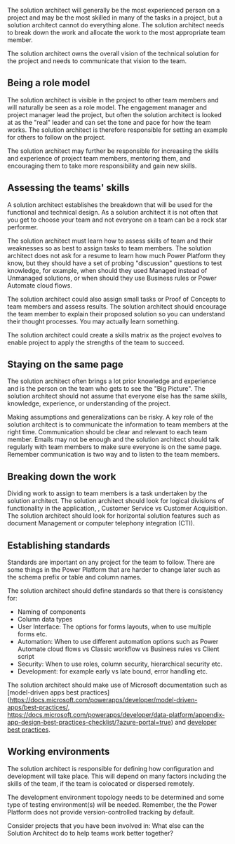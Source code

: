 The solution architect will generally be the most experienced person on a project and may be the most skilled in many of the tasks in a project, but a solution architect cannot do everything alone. The solution architect needs to break down the work and allocate the work to the most appropriate team member.

The solution architect owns the overall vision of the technical solution for the project and needs to communicate that vision to the team. 

## Being a role model

The solution architect is visible in the project to other team members and will naturally be seen as a role model. The engagement manager and project manager lead the project, but often the solution architect is looked at as the "real" leader and can set the tone and pace for how the team works. The solution architect is therefore responsible for setting an example for others to follow on the project.

The solution architect may further be responsible for increasing the skills and experience of project team members, mentoring them, and encouraging them to take more responsibility and gain new skills.

## Assessing the teams' skills

A solution architect establishes the breakdown that will be used for the functional and technical design. As a solution architect it is not often that you get to choose your team and not everyone on a team can be a rock star performer.

The solution architect must learn how to assess skills of team and their weaknesses so as best to assign tasks to team members. The solution architect does not ask for a resume to learn how much Power Platform they know, but they should have a set of probing "discussion" questions to test knowledge, for example,  when should they used Managed instead of Unmanaged solutions, or when should they use Business rules or Power Automate cloud flows.

The solution architect could also assign small tasks or Proof of Concepts to team members and assess results. The solution architect should encourage the team member to explain their proposed solution so you can understand their thought processes. You may actually learn something.

The solution architect could create a skills matrix as the project evolves to enable project to apply the strengths of the team to succeed.

## Staying on the same page

The solution architect often brings a lot prior knowledge and experience and is the person on the team who gets to see the "Big Picture". The solution architect should not assume that everyone else has the same skills, knowledge, experience, or understanding of the project.

Making assumptions and generalizations can be risky. A key role of the solution architect is to communicate the information to team members at the right time. Communication should be clear and relevant to each team member. Emails may not be enough and the solution architect should talk regularly with team members to make sure everyone is on the same page. Remember communication is two way and to listen to the team members.

## Breaking down the work

Dividing work to assign to team members is a task undertaken by the solution architect. The solution architect should look for logical divisions of functionality in the application, , Customer Service vs Customer Acquisition. The solution architect should look for horizontal solution features such as document Management or computer telephony integration (CTI).

## Establishing standards

Standards are important on any project for the team to follow. There are some things in the Power Platform that are harder to change later such as the schema prefix or table and column names.

The solution architect should define standards so that there is consistency for:

- Naming of components
- Column data types
- User Interface: The options for forms layouts, when to use multiple forms etc.
- Automation: When to use different automation options such as Power Automate cloud flows vs Classic workflow vs Business rules vs Client script
- Security: When to use roles, column security, hierarchical security etc.
- Development: for example early vs late bound, error handling etc.

The solution architect should make use of Microsoft documentation such as [model-driven apps best practices](https://docs.microsoft.com/powerapps/developer/model-driven-apps/best-practices/, https://docs.microsoft.com/powerapps/developer/data-platform/appendix-app-design-best-practices-checklist/?azure-portal=true) and [developer best practices](https://docs.microsoft.com/dynamics365/customerengagement/on-premises/developer/best-practices-sdk).

## Working environments

The solution architect is responsible for defining how configuration and development will take place. This will depend on many factors including the skills of the team, if the team is colocated or dispersed remotely.

The development environment topology needs to be determined and some type of testing environment(s) will be needed. Remember, the the Power Platform does not provide version-controlled tracking by default.

Consider projects that you have been involved in: What else can the Solution Architect do to help teams work better together?
